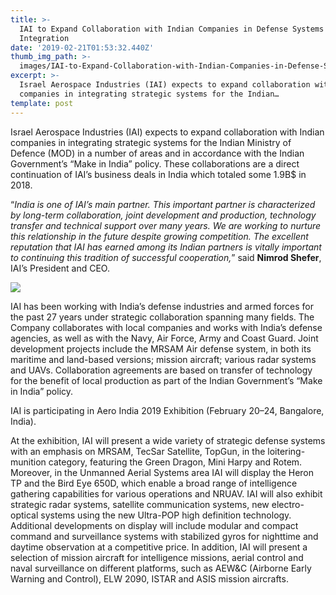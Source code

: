 ```yaml
---
title: >-
  IAI to Expand Collaboration with Indian Companies in Defense Systems
  Integration
date: '2019-02-21T01:53:32.440Z'
thumb_img_path: >-
  images/IAI-to-Expand-Collaboration-with-Indian-Companies-in-Defense-Systems-Integration/1*RRCmS4fLLwW5EnMKsMalug.jpeg
excerpt: >-
  Israel Aerospace Industries (IAI) expects to expand collaboration with Indian
  companies in integrating strategic systems for the Indian…
template: post
---
```

Israel Aerospace Industries (IAI) expects to expand collaboration with Indian companies in integrating strategic systems for the Indian Ministry of Defence (MOD) in a number of areas and in accordance with the Indian Government’s “Make in India” policy. These collaborations are a direct continuation of IAI’s business deals in India which totaled some 1.9B$ in 2018.

“*India is one of IAI’s main partner. This important partner is characterized by long-term collaboration, joint development and production, technology transfer and technical support over many years. We are working to nurture this relationship in the future despite growing competition. The excellent reputation that IAI has earned among its Indian partners is vitally important to continuing this tradition of successful cooperation,*” said **Nimrod Shefer**, IAI’s President and CEO.

![](/images/IAI-to-Expand-Collaboration-with-Indian-Companies-in-Defense-Systems-Integration/1*RRCmS4fLLwW5EnMKsMalug.jpeg)

IAI has been working with India’s defense industries and armed forces for the past 27 years under strategic collaboration spanning many fields. The Company collaborates with local companies and works with India’s defense agencies, as well as with the Navy, Air Force, Army and Coast Guard. Joint development projects include the MRSAM Air defense system, in both its maritime and land-based versions; mission aircraft; various radar systems and UAVs. Collaboration agreements are based on transfer of technology for the benefit of local production as part of the Indian Government’s “Make in India” policy.

IAI is participating in Aero India 2019 Exhibition (February 20–24, Bangalore, India).

At the exhibition, IAI will present a wide variety of strategic defense systems with an emphasis on MRSAM, TecSar Satellite, TopGun, in the loitering-munition category, featuring the Green Dragon, Mini Harpy and Rotem. Moreover, in the Unmanned Aerial Systems area IAI will display the Heron TP and the Bird Eye 650D, which enable a broad range of intelligence gathering capabilities for various operations and NRUAV. IAI will also exhibit strategic radar systems, satellite communication systems, new electro-optical systems using the new Ultra-POP high definition technology. Additional developments on display will include modular and compact command and surveillance systems with stabilized gyros for nighttime and daytime observation at a competitive price. In addition, IAI will present a selection of mission aircraft for intelligence missions, aerial control and naval surveillance on different platforms, such as AEW&C (Airborne Early Warning and Control), ELW 2090, ISTAR and ASIS mission aircrafts.
